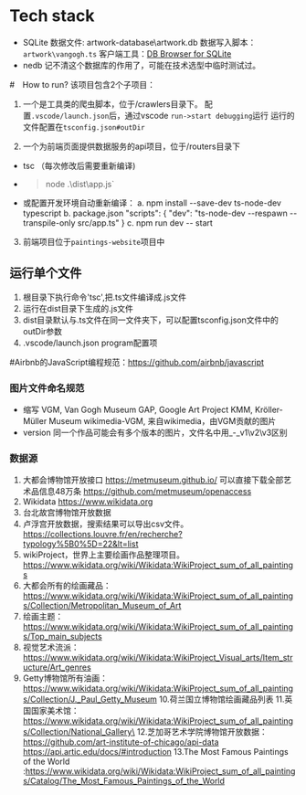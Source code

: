 # Tech stack
- SQLite
   数据文件: artwork-database\artwork.db
   数据写入脚本：`artwork\vangogh.ts`
   客户端工具：[DB Browser for SQLite](https://github.com/sqlitebrowser)
- nedb
   记不清这个数据库的作用了，可能在技术选型中临时测试过。
   

#　How to run?
该项目包含2个子项目：
1. 一个是工具类的爬虫脚本，位于/crawlers目录下。
  配置`.vscode/launch.json`后，通过vscode `run->start debugging`运行
  运行的文件配置在`tsconfig.json#outDir`

2. 一个为前端页面提供数据服务的api项目，位于/routers目录下
  - tsc （每次修改后需要重新编译)
  - > node .\dist\app.js` 
  - 或配置开发环境自动重新编译：
   a.  npm install --save-dev ts-node-dev typescript
   b.  package.json 
      "scripts": {
        "dev": "ts-node-dev --respawn --transpile-only src/app.ts"
      }
   c. npm run dev  -- start 

3. 前端项目位于`paintings-website`项目中

## 运行单个文件
1. 根目录下执行命令'tsc',把.ts文件编译成.js文件
2. 运行在dist目录下生成的.js文件
3. dist目录默认与.ts文件在同一文件夹下，可以配置tsconfig.json文件中的outDir参数
4. .vscode/launch.json  program配置项


#Airbnb的JavaScript编程规范：https://github.com/airbnb/javascript

### 图片文件命名规范
- 缩写 
VGM, Van Gogh Museum
GAP, Google Art Project
KMM, Kröller-Müller Museum
wikimedia-VGM, 来自wikimedia，由VGM贡献的图片
- version
同一个作品可能会有多个版本的图片，文件名中用_-_v1\v2\v3区别

### 数据源
1. 大都会博物馆开放接口 https://metmuseum.github.io/
 可以直接下载全部艺术品信息48万条 https://github.com/metmuseum/openaccess
2. Wikidata https://www.wikidata.org
3. 台北故宫博物馆开放数据
4. 卢浮宫开放数据，搜索结果可以导出csv文件。 https://collections.louvre.fr/en/recherche?typology%5B0%5D=22&lt=list
5. wikiProject，世界上主要绘画作品整理项目。 https://www.wikidata.org/wiki/Wikidata:WikiProject_sum_of_all_paintings
6. 大都会所有的绘画藏品：https://www.wikidata.org/wiki/Wikidata:WikiProject_sum_of_all_paintings/Collection/Metropolitan_Museum_of_Art
7. 绘画主题：https://www.wikidata.org/wiki/Wikidata:WikiProject_sum_of_all_paintings/Top_main_subjects
8. 视觉艺术流派：https://www.wikidata.org/wiki/Wikidata:WikiProject_Visual_arts/Item_structure/Art_genres
9. Getty博物馆所有油画：https://www.wikidata.org/wiki/Wikidata:WikiProject_sum_of_all_paintings/Collection/J._Paul_Getty_Museum
10.荷兰国立博物馆绘画藏品列表 
11.英国国家美术馆：https://www.wikidata.org/wiki/Wikidata:WikiProject_sum_of_all_paintings/Collection/National_Gallery\
12.芝加哥艺术学院博物馆开放数据：https://github.com/art-institute-of-chicago/api-data
   https://api.artic.edu/docs/#introduction
13.The Most Famous Paintings of the World :https://www.wikidata.org/wiki/Wikidata:WikiProject_sum_of_all_paintings/Catalog/The_Most_Famous_Paintings_of_the_World
